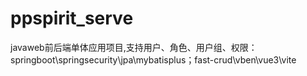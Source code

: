 # ppspirit_serve
javaweb前后端单体应用项目,支持用户、角色、用户组、权限：springboot\springsecurity\jpa\mybatisplus；fast-crud\vben\vue3\vite
